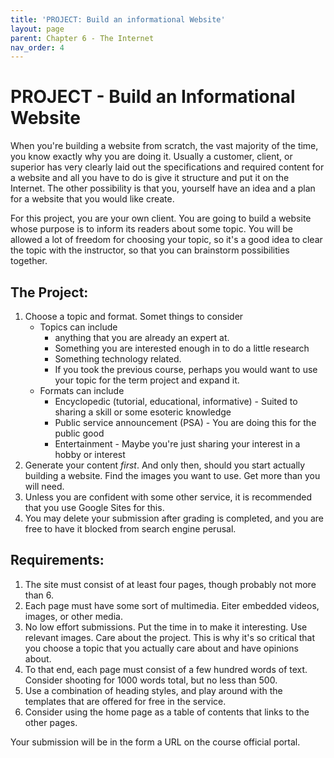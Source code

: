 ```yaml
--- 
title: 'PROJECT: Build an informational Website'
layout: page
parent: Chapter 6 - The Internet
nav_order: 4
---
```


# PROJECT - Build an Informational Website

When you're building a website from scratch, the vast majority of the time, you know exactly why you are doing it. Usually a customer, client, or superior has very clearly laid out the specifications and required content for a website and all you have to do is give it structure and put it on the Internet. The other possibility is that you, yourself have an idea and a plan for a website that you would like create.

For this project, you are your own client. You are going to build a website whose purpose is to inform its readers about some topic. You will be allowed a lot of freedom for choosing your topic, so it's a good idea to clear the topic with the instructor, so that you can brainstorm possibilities together.

## The Project:

1. Choose a topic and format. Somet things to consider
    * Topics can include 
        * anything that you are already an expert at.
        * Something you are interested enough in to do a little research
        * Something technology related.
        * If you took the previous course, perhaps you would want to use your topic for the term project and expand it.
    * Formats can include
        * Encyclopedic (tutorial, educational, informative) - Suited to sharing a skill or some esoteric knowledge
        * Public service announcement (PSA) - You are doing this for the public good
        * Entertainment - Maybe you're just sharing your interest in a hobby or interest
1. Generate your content *first*. And only then, should you start actually building a website. Find the images you want to use. Get more than you will need.
1. Unless you are confident with some other service, it is recommended that you use Google Sites for this. 
1. You may delete your submission after grading is completed, and you are free to have it blocked from search engine perusal.

## Requirements:

1. The site must consist of at least four pages, though probably not more than 6.
1. Each page must have some sort of multimedia. Eiter embedded videos, images, or other media.
1. No low effort submissions. Put the time in to make it interesting. Use relevant images. Care about the project. This is why it's so critical that you choose a topic that you actually care about and have opinions about.
1. To that end, each page must consist of a few hundred words of text. Consider shooting for 1000 words total, but no less than 500.
1. Use a combination of heading styles, and play around with the templates that are offered for free in the service.
1. Consider using the home page as a table of contents that links to the other pages.

Your submission will be in the form a URL on the course official portal.
